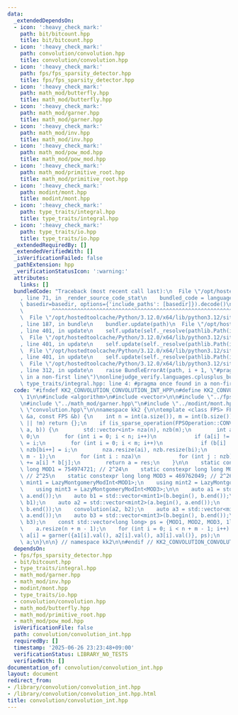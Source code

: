 ```yaml
---
data:
  _extendedDependsOn:
  - icon: ':heavy_check_mark:'
    path: bit/bitcount.hpp
    title: bit/bitcount.hpp
  - icon: ':heavy_check_mark:'
    path: convolution/convolution.hpp
    title: convolution/convolution.hpp
  - icon: ':heavy_check_mark:'
    path: fps/fps_sparsity_detector.hpp
    title: fps/fps_sparsity_detector.hpp
  - icon: ':heavy_check_mark:'
    path: math_mod/butterfly.hpp
    title: math_mod/butterfly.hpp
  - icon: ':heavy_check_mark:'
    path: math_mod/garner.hpp
    title: math_mod/garner.hpp
  - icon: ':heavy_check_mark:'
    path: math_mod/inv.hpp
    title: math_mod/inv.hpp
  - icon: ':heavy_check_mark:'
    path: math_mod/pow_mod.hpp
    title: math_mod/pow_mod.hpp
  - icon: ':heavy_check_mark:'
    path: math_mod/primitive_root.hpp
    title: math_mod/primitive_root.hpp
  - icon: ':heavy_check_mark:'
    path: modint/mont.hpp
    title: modint/mont.hpp
  - icon: ':heavy_check_mark:'
    path: type_traits/integral.hpp
    title: type_traits/integral.hpp
  - icon: ':heavy_check_mark:'
    path: type_traits/io.hpp
    title: type_traits/io.hpp
  _extendedRequiredBy: []
  _extendedVerifiedWith: []
  _isVerificationFailed: false
  _pathExtension: hpp
  _verificationStatusIcon: ':warning:'
  attributes:
    links: []
  bundledCode: "Traceback (most recent call last):\n  File \"/opt/hostedtoolcache/Python/3.12.0/x64/lib/python3.12/site-packages/onlinejudge_verify/documentation/build.py\"\
    , line 71, in _render_source_code_stat\n    bundled_code = language.bundle(stat.path,\
    \ basedir=basedir, options={'include_paths': [basedir]}).decode()\n          \
    \         ^^^^^^^^^^^^^^^^^^^^^^^^^^^^^^^^^^^^^^^^^^^^^^^^^^^^^^^^^^^^^^^^^^^^^^^^^^^^^^^^^\n\
    \  File \"/opt/hostedtoolcache/Python/3.12.0/x64/lib/python3.12/site-packages/onlinejudge_verify/languages/cplusplus.py\"\
    , line 187, in bundle\n    bundler.update(path)\n  File \"/opt/hostedtoolcache/Python/3.12.0/x64/lib/python3.12/site-packages/onlinejudge_verify/languages/cplusplus_bundle.py\"\
    , line 401, in update\n    self.update(self._resolve(pathlib.Path(included), included_from=path))\n\
    \  File \"/opt/hostedtoolcache/Python/3.12.0/x64/lib/python3.12/site-packages/onlinejudge_verify/languages/cplusplus_bundle.py\"\
    , line 401, in update\n    self.update(self._resolve(pathlib.Path(included), included_from=path))\n\
    \  File \"/opt/hostedtoolcache/Python/3.12.0/x64/lib/python3.12/site-packages/onlinejudge_verify/languages/cplusplus_bundle.py\"\
    , line 401, in update\n    self.update(self._resolve(pathlib.Path(included), included_from=path))\n\
    \  File \"/opt/hostedtoolcache/Python/3.12.0/x64/lib/python3.12/site-packages/onlinejudge_verify/languages/cplusplus_bundle.py\"\
    , line 312, in update\n    raise BundleErrorAt(path, i + 1, \"#pragma once found\
    \ in a non-first line\")\nonlinejudge_verify.languages.cplusplus_bundle.BundleErrorAt:\
    \ type_traits/integral.hpp: line 4: #pragma once found in a non-first line\n"
  code: "#ifndef KK2_CONVOLUTION_CONVOLUTION_INT_HPP\n#define KK2_CONVOLUTION_CONVOLUTION_INT_HPP\
    \ 1\n\n#include <algorithm>\n#include <vector>\n\n#include \"../fps/fps_sparsity_detector.hpp\"\
    \n#include \"../math_mod/garner.hpp\"\n#include \"../modint/mont.hpp\"\n#include\
    \ \"convolution.hpp\"\n\nnamespace kk2 {\n\ntemplate <class FPS> FPS convolution_int(FPS\
    \ &a, const FPS &b) {\n    int n = int(a.size()), m = int(b.size());\n    if (!n\
    \ || !m) return {};\n    if (is_sparse_operation(FPSOperation::CONVOLUTION, 0,\
    \ a, b)) {\n        std::vector<int> nza(n), nzb(m);\n        int ai = 0, bi =\
    \ 0;\n        for (int i = 0; i < n; i++)\n            if (a[i] != mint(0)) nza[ai++]\
    \ = i;\n        for (int i = 0; i < m; i++)\n            if (b[i] != mint(0))\
    \ nzb[bi++] = i;\n        nza.resize(ai), nzb.resize(bi);\n        FPS res(n +\
    \ m - 1);\n        for (int i : nza)\n            for (int j : nzb) res[i + j]\
    \ += a[i] * b[j];\n        return a = res;\n    }\n\n    static constexpr long\
    \ long MOD1 = 754974721; // 2^24\n    static constexpr long long MOD2 = 167772161;\
    \ // 2^25\n    static constexpr long long MOD3 = 469762049; // 2^26\n    using\
    \ mint1 = LazyMontgomeryModInt<MOD1>;\n    using mint2 = LazyMontgomeryModInt<MOD2>;\n\
    \    using mint3 = LazyMontgomeryModInt<MOD3>;\n\n    auto a1 = std::vector<mint1>(a.begin(),\
    \ a.end());\n    auto b1 = std::vector<mint1>(b.begin(), b.end());\n    convolution(a1,\
    \ b1);\n    auto a2 = std::vector<mint2>(a.begin(), a.end());\n    auto b2 = std::vector<mint2>(b.begin(),\
    \ b.end());\n    convolution(a2, b2);\n    auto a3 = std::vector<mint3>(a.begin(),\
    \ a.end());\n    auto b3 = std::vector<mint3>(b.begin(), b.end());\n    convolution(a3,\
    \ b3);\n    const std::vector<long long> ps = {MOD1, MOD2, MOD3, 1ll << 31};\n\
    \    a.resize(n + m - 1);\n    for (int i = 0; i < n + m - 1; i++) {\n       \
    \ a[i] = garner({a1[i].val(), a2[i].val(), a3[i].val()}, ps);\n    }\n    return\
    \ a;\n}\n\n} // namespace kk2\n\n#endif // KK2_CONVOLUTION_CONVOLUTION_INT_HPP\n"
  dependsOn:
  - fps/fps_sparsity_detector.hpp
  - bit/bitcount.hpp
  - type_traits/integral.hpp
  - math_mod/garner.hpp
  - math_mod/inv.hpp
  - modint/mont.hpp
  - type_traits/io.hpp
  - convolution/convolution.hpp
  - math_mod/butterfly.hpp
  - math_mod/primitive_root.hpp
  - math_mod/pow_mod.hpp
  isVerificationFile: false
  path: convolution/convolution_int.hpp
  requiredBy: []
  timestamp: '2025-06-26 23:23:48+09:00'
  verificationStatus: LIBRARY_NO_TESTS
  verifiedWith: []
documentation_of: convolution/convolution_int.hpp
layout: document
redirect_from:
- /library/convolution/convolution_int.hpp
- /library/convolution/convolution_int.hpp.html
title: convolution/convolution_int.hpp
---
```

